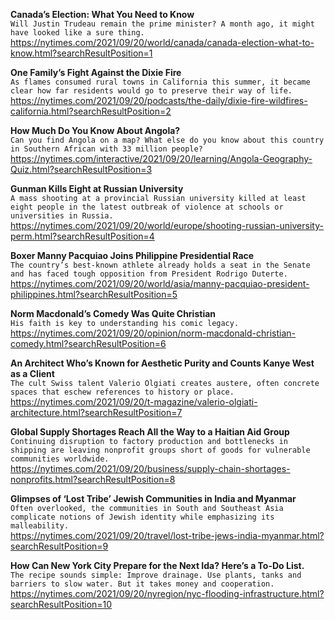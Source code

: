 **Canada’s Election: What You Need to Know**\
`Will Justin Trudeau remain the prime minister? A month ago, it might have looked like a sure thing.`\
https://nytimes.com/2021/09/20/world/canada/canada-election-what-to-know.html?searchResultPosition=1

**One Family’s Fight Against the Dixie Fire**\
`As flames consumed rural towns in California this summer, it became clear how far residents would go to preserve their way of life.`\
https://nytimes.com/2021/09/20/podcasts/the-daily/dixie-fire-wildfires-california.html?searchResultPosition=2

**How Much Do You Know About Angola?**\
`Can you find Angola on a map? What else do you know about this country in Southern African with 33 million people?`\
https://nytimes.com/interactive/2021/09/20/learning/Angola-Geography-Quiz.html?searchResultPosition=3

**Gunman Kills Eight at Russian University**\
`A mass shooting at a provincial Russian university killed at least eight people in the latest outbreak of violence at schools or universities in Russia.`\
https://nytimes.com/2021/09/20/world/europe/shooting-russian-university-perm.html?searchResultPosition=4

**Boxer Manny Pacquiao Joins Philippine Presidential Race**\
`The country’s best-known athlete already holds a seat in the Senate and has faced tough opposition from President Rodrigo Duterte.`\
https://nytimes.com/2021/09/20/world/asia/manny-pacquiao-president-philippines.html?searchResultPosition=5

**Norm Macdonald’s Comedy Was Quite Christian**\
`His faith is key to understanding his comic legacy.`\
https://nytimes.com/2021/09/20/opinion/norm-macdonald-christian-comedy.html?searchResultPosition=6

**An Architect Who’s Known for Aesthetic Purity and Counts Kanye West as a Client**\
`The cult Swiss talent Valerio Olgiati creates austere, often concrete spaces that eschew references to history or place.`\
https://nytimes.com/2021/09/20/t-magazine/valerio-olgiati-architecture.html?searchResultPosition=7

**Global Supply Shortages Reach All the Way to a Haitian Aid Group**\
`Continuing disruption to factory production and bottlenecks in shipping are leaving nonprofit groups short of goods for vulnerable communities worldwide.`\
https://nytimes.com/2021/09/20/business/supply-chain-shortages-nonprofits.html?searchResultPosition=8

**Glimpses of ‘Lost Tribe’ Jewish Communities in India and Myanmar**\
`Often overlooked, the communities in South and Southeast Asia complicate notions of Jewish identity while emphasizing its malleability.`\
https://nytimes.com/2021/09/20/travel/lost-tribe-jews-india-myanmar.html?searchResultPosition=9

**How Can New York City Prepare for the Next Ida? Here’s a To-Do List.**\
`The recipe sounds simple: Improve drainage. Use plants, tanks and barriers to slow water. But it takes money and cooperation.`\
https://nytimes.com/2021/09/20/nyregion/nyc-flooding-infrastructure.html?searchResultPosition=10

